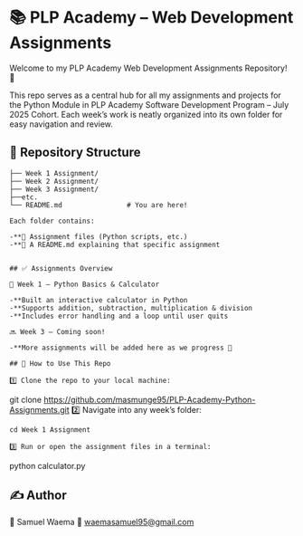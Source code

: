 # 📚 PLP Academy – Web Development Assignments

Welcome to my PLP Academy Web Development Assignments Repository! 🎉

This repo serves as a central hub for all my assignments and projects for the Python Module in PLP Academy Software Development Program – July 2025 Cohort.
Each week’s work is neatly organized into its own folder for easy navigation and review.


## 📂 Repository Structure

```
├── Week 1 Assignment/
├── Week 2 Assignment/
├── Week 3 Assignment/
├──etc.
└── README.md                # You are here!

Each folder contains:

-**📄 Assignment files (Python scripts, etc.)
-**📑 A README.md explaining that specific assignment


## ✅ Assignments Overview

🐍 Week 1 – Python Basics & Calculator

-**Built an interactive calculator in Python
-**Supports addition, subtraction, multiplication & division
-**Includes error handling and a loop until user quits

🔜 Week 3 – Coming soon!

-**More assignments will be added here as we progress 🚀

## 🚀 How to Use This Repo

1️⃣ Clone the repo to your local machine:

```
git clone https://github.com/masmunge95/PLP-Academy-Python-Assignments.git
2️⃣ Navigate into any week’s folder:

```
cd Week 1 Assignment

3️⃣ Run or open the assignment files in a terminal:

```
python calculator.py


## ✍️ Author

👤 Samuel Waema
📧 waemasamuel95@gmail.com